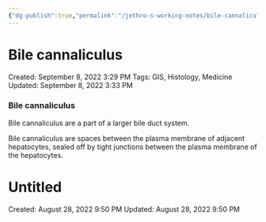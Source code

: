 ```yaml
---
{"dg-publish":true,"permalink":"/jethro-s-working-notes/bile-cannaliculus/","dgPassFrontmatter":true}
---
```



# Bile cannaliculus

Created: September 8, 2022 3:29 PM
Tags: GIS, Histology, Medicine
Updated: September 8, 2022 3:33 PM

### Bile cannaliculus

Bile cannaliculus are a part of a larger bile duct system.

Bile cannaliculus are spaces between the plasma membrane of adjacent hepatocytes, sealed off by tight junctions between the plasma membrane of the hepatocytes.


<div class="transclusion internal-embed is-loaded"><div class="markdown-embed">





# Untitled

Created: August 28, 2022 9:50 PM
Updated: August 28, 2022 9:50 PM

</div></div>
